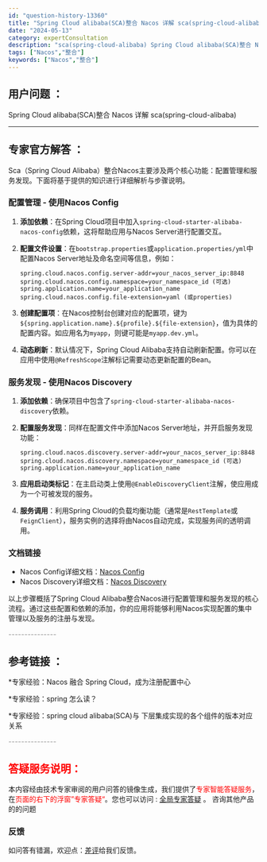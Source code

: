 ```yaml
---
id: "question-history-13360"
title: "Spring Cloud alibaba(SCA)整合 Nacos 详解 sca(spring-cloud-alibaba)"
date: "2024-05-13"
category: expertConsultation
description: "sca(spring-cloud-alibaba) Spring Cloud alibaba(SCA)整合 Nacos 详解"
tags: ["Nacos","整合"]
keywords: ["Nacos","整合"]
---
```


## 用户问题 ： 
 Spring Cloud alibaba(SCA)整合 Nacos 详解 sca(spring-cloud-alibaba) 

---------------
## 专家官方解答 ：

Sca（Spring Cloud Alibaba）整合Nacos主要涉及两个核心功能：配置管理和服务发现。下面将基于提供的知识进行详细解析与步骤说明。

### 配置管理 - 使用Nacos Config

1. **添加依赖**：在Spring Cloud项目中加入`spring-cloud-starter-alibaba-nacos-config`依赖，这将帮助应用与Nacos Server进行配置交互。
   
2. **配置文件设置**：在`bootstrap.properties`或`application.properties/yml`中配置Nacos Server地址及命名空间等信息，例如：
   ```properties
   spring.cloud.nacos.config.server-addr=your_nacos_server_ip:8848
   spring.cloud.nacos.config.namespace=your_namespace_id (可选)
   spring.application.name=your_application_name
   spring.cloud.nacos.config.file-extension=yaml (或properties)
   ```
   
3. **创建配置项**：在Nacos控制台创建对应的配置项，键为`${spring.application.name}.${profile}.${file-extension}`，值为具体的配置内容。如应用名为`myapp`，则键可能是`myapp.dev.yml`。

4. **动态刷新**：默认情况下，Spring Cloud Alibaba支持自动刷新配置。你可以在应用中使用`@RefreshScope`注解标记需要动态更新配置的Bean。

### 服务发现 - 使用Nacos Discovery

1. **添加依赖**：确保项目中包含了`spring-cloud-starter-alibaba-nacos-discovery`依赖。

2. **配置服务发现**：同样在配置文件中添加Nacos Server地址，并开启服务发现功能：
   ```properties
   spring.cloud.nacos.discovery.server-addr=your_nacos_server_ip:8848
   spring.cloud.nacos.discovery.namespace=your_namespace_id (可选)
   spring.application.name=your_application_name
   ```
   
3. **应用启动类标记**：在主启动类上使用`@EnableDiscoveryClient`注解，使应用成为一个可被发现的服务。

4. **服务调用**：利用Spring Cloud的负载均衡功能（通常是`RestTemplate`或`FeignClient`），服务实例的选择将由Nacos自动完成，实现服务间的透明调用。

### 文档链接

- Nacos Config详细文档：[Nacos Config](https://github.com/spring-cloud-incubator/spring-cloud-alibaba/wiki/Nacos-config)
- Nacos Discovery详细文档：[Nacos Discovery](https://github.com/spring-cloud-incubator/spring-cloud-alibaba/wiki/Nacos-discovery)

以上步骤概括了Spring Cloud Alibaba整合Nacos进行配置管理和服务发现的核心流程。通过这些配置和依赖的添加，你的应用将能够利用Nacos实现配置的集中管理以及服务的注册与发现。


<font color="#949494">---------------</font> 


## 参考链接 ：

*专家经验：Nacos 融合 Spring Cloud，成为注册配置中心 
 
 *专家经验：spring 怎么读？ 
 
 *专家经验：spring cloud alibaba(SCA)与 下层集成实现的各个组件的版本对应关系 


 <font color="#949494">---------------</font> 
 


## <font color="#FF0000">答疑服务说明：</font> 

本内容经由技术专家审阅的用户问答的镜像生成，我们提供了<font color="#FF0000">专家智能答疑服务</font>，在<font color="#FF0000">页面的右下的浮窗”专家答疑“</font>。您也可以访问 : [全局专家答疑](https://opensource.alibaba.com/chatBot) 。 咨询其他产品的的问题

### 反馈
如问答有错漏，欢迎点：[差评](https://ai.nacos.io/user/feedbackByEnhancerGradePOJOID?enhancerGradePOJOId=13363)给我们反馈。
